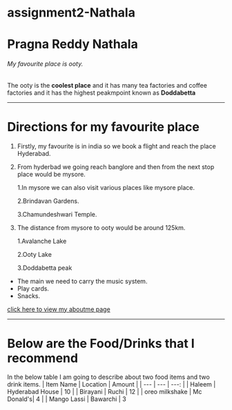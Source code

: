 # assignment2-Nathala
# Pragna Reddy Nathala
###### My favourite place is ooty.
The ooty is the **coolest place** and it has many tea factories and coffee factories and it has the highest peakmpoint known as **Doddabetta**

***

# Directions for my favourite place
1. Firstly, my favourite is in india so we book a flight and reach the place Hyderabad.
2. From hyderbad we going reach banglore and then from the next stop place would be mysore.

    1.In mysore we can also visit various places like mysore place.

    2.Brindavan Gardens.

    3.Chamundeshwari Temple.

3. The distance from mysore to ooty would be around 125km.
                
     1.Avalanche Lake

     2.Ooty Lake

     3.Doddabetta peak
* The main we need to carry the music system.
* Play cards.
* Snacks.

[click here to view my aboutme page](https://github.com/pragnareddy79/assignment2-Nathala/blob/main/AboutMe.md)

****

# Below are the Food/Drinks that I recommend
In the below table I am going to describe about two food items and two drink items.
| Item Name  | Location | Amount |
| --- | --- | ---: |
| Haleem | Hyderabad House | 10 |
| Birayani | Ruchi | 12 |
| oreo milkshake | Mc Donald's| 4 |
| Mango Lassi | Bawarchi | 3 
